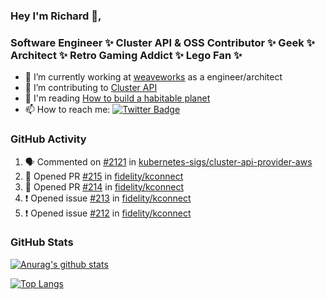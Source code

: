 ### Hey I'm Richard 👋, 

<h3 align="left">Software Engineer ✨ Cluster API & OSS Contributor ✨ Geek ✨ Architect ✨ Retro Gaming Addict ✨ Lego Fan ✨</h3>

- 🔭 I’m currently working at [weaveworks](https://github.com/weaveworks) as a engineer/architect
- 👯 I’m contributing to [Cluster API](https://github.com/kubernetes-sigs/cluster-api-provider-aws/pulls?q=is%3Aissue+is%3Apr+author%3Arichardcase+)
- 💬 I'm reading [How to build a habitable planet](https://www.amazon.co.uk/How-Build-Habitable-Planet-Humankind/dp/0691140065)
- 📫 How to reach me: [![Twitter Badge](https://img.shields.io/badge/-@fruit_case-00acee?style=flat&logo=Twitter&logoColor=white)](https://twitter.com/intent/follow?screen_name=fruit_case "Follow on Twitter")

### GitHub Activity 

<!--START_SECTION:activity-->
1. 🗣 Commented on [#2121](https://github.com/kubernetes-sigs/cluster-api-provider-aws/issues/2121) in [kubernetes-sigs/cluster-api-provider-aws](https://github.com/kubernetes-sigs/cluster-api-provider-aws)
2. 💪 Opened PR [#215](https://github.com/fidelity/kconnect/pull/215) in [fidelity/kconnect](https://github.com/fidelity/kconnect)
3. 💪 Opened PR [#214](https://github.com/fidelity/kconnect/pull/214) in [fidelity/kconnect](https://github.com/fidelity/kconnect)
4. ❗️ Opened issue [#213](https://github.com/fidelity/kconnect/issues/213) in [fidelity/kconnect](https://github.com/fidelity/kconnect)
5. ❗️ Opened issue [#212](https://github.com/fidelity/kconnect/issues/212) in [fidelity/kconnect](https://github.com/fidelity/kconnect)
<!--END_SECTION:activity-->

### GitHub Stats

[![Anurag's github stats](https://github-readme-stats.vercel.app/api?username=richardcase&count_private=true&show_icons=true)](https://github.com/anuraghazra/github-readme-stats)

[![Top Langs](https://github-readme-stats.vercel.app/api/top-langs/?username=richardcase&hide=html&layout=compact)](https://github.com/anuraghazra/github-readme-stats)
